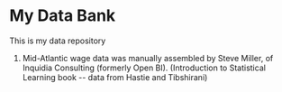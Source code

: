 # My Data Bank

This is my data repository

1. Mid-Atlantic wage data was manually assembled by Steve Miller, of Inquidia Consulting (formerly Open BI). (Introduction to Statistical Learning book -- data from Hastie and Tibshirani)
